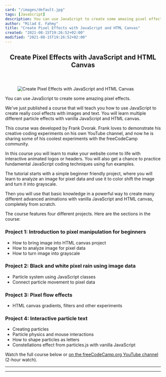```yaml
---
card: "/images/default.jpg"
tags: [JavaScript]
description: You can use JavaScript to create some amazing pixel effects.
author: "Milad E. Fahmy"
title: "Create Pixel Effects with JavaScript and HTML Canvas"
created: "2021-08-15T19:26:52+02:00"
modified: "2021-08-15T19:26:52+02:00"
---
```

<div class="site-wrapper">
<main id="site-main" class="site-main outer">
<div class="inner">
<article class="post-full post tag-javascript tag-youtube ">
<header class="post-full-header">
<h1 class="post-full-title">Create Pixel Effects with JavaScript and HTML Canvas</h1>
</header>
<figure class="post-full-image">
<picture>
<source media="(max-width: 700px)" sizes="1px" srcset="data:image/gif;base64,R0lGODlhAQABAIAAAAAAAP///yH5BAEAAAAALAAAAAABAAEAAAIBRAA7 1w">
<source media="(min-width: 701px)" sizes="(max-width: 800px) 400px,
(max-width: 1170px) 700px,
1400px" srcset="/news/content/images/size/w300/2021/03/javascript-pixel-effect.jpeg 300w,
/news/content/images/size/w600/2021/03/javascript-pixel-effect.jpeg 600w,
/news/content/images/size/w1000/2021/03/javascript-pixel-effect.jpeg 1000w,
/news/content/images/size/w2000/2021/03/javascript-pixel-effect.jpeg 2000w">
<img onerror="this.style.display='none'" src="/news/content/images/size/w2000/2021/03/javascript-pixel-effect.jpeg" alt="Create Pixel Effects with JavaScript and HTML Canvas">
</picture>
</figure>
<section class="post-full-content">
<div class="post-content">
<p>You can use JavaScript to create some amazing pixel effects.</p>
<p>We've just published a course that will teach you how to use JavaScript to create really cool effects with images and text. You will learn multiple different particle effects with vanilla JavaScript and HTML canvas.</p>
<p>This course was developed by Frank Dvorak. Frank loves to demonstrate his creative coding experiments on his own YouTube channel, and now he is sharing some of his coolest experiments with the freeCodeCamp community.</p>
<p>In this course you will learn to make your website come to life with interactive animated logos or headers. You will also get a chance to practice fundamental JavaScript coding techniques using fun examples.</p>
<p>The tutorial starts with a simple beginner friendly project, where you will learn to analyze an image for pixel data and use it to color shift the image and turn it into grayscale. </p>
<p>Then you will use that basic knowledge in a powerful way to create many different advanced animations with vanilla JavaScript and HTML canvas, completely from scratch.</p>
<p>The course features four different projects. Here are the sections in the course:</p>
<h3 id="project-1-introduction-to-pixel-manipulation-for-beginners">Project 1: Introduction to pixel manipulation for beginners</h3>
<ul>
<li>How to bring image into HTML canvas project</li>
<li>How to analyze image for pixel data</li>
<li>How to turn image into grayscale</li>
</ul>
<h3 id="project-2-black-and-white-pixel-rain-using-image-data">Project 2: Black and white pixel rain using image data</h3>
<ul>
<li>Particle system using JavaScript classes</li>
<li>Connect particle movement to pixel data</li>
</ul>
<h3 id="project-3-pixel-flow-effects">Project 3: Pixel flow effects</h3>
<ul>
<li>HTML canvas gradients, filters and other experiments</li>
</ul>
<h3 id="project-4-interactive-particle-text">Project 4: Interactive particle text</h3>
<ul>
<li>Creating particles</li>
<li>Particle physics and mouse interactions</li>
<li>How to shape particles as letters</li>
<li>Constellations effect from particles.js with vanilla JavaScript</li>
</ul>
<p>Watch the full course below or <a href="https://youtu.be/UoTxOVEecbI">on the freeCodeCamp.org YouTube channel</a> (2-hour watch).</p>
</div>
<hr>
<hr>
</section>
</article>
</div>
</main>
</div>
<!-- Google Tag Manager (noscript) -->
<!-- End Google Tag Manager (noscript) -->
